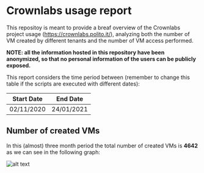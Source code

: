 # Crownlabs usage report

This repositoy is meant to provide a breaf overview of the Crownlabs project usage (https://crownlabs.polito.it/), analyzing both the number of VM created by different tenants and the number of VM access performed.

**NOTE: all the information hosted in this repository have been anonymized, so that no personal information of the users can be publicly exposed.**

This report considers the time period between (remember to change this table if the scripts are executed with different dates):

| Start Date  |  End Date  |
| ----------- | ---------- |
| 02/11/2020  | 24/01/2021 |

## Number of created VMs
In this (almost) three month period the total number of created VMs is **4642** as we can see in the following graph:

![alt text](https://github.com/SteGala/Crownlabs_report/blob/main/report/img/VM_creation_comulative.png?raw=true)
